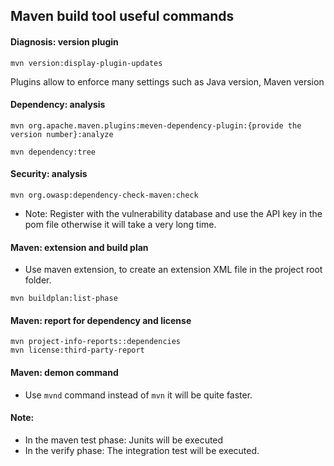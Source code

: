 ## Maven build tool useful commands

#### Diagnosis: version plugin
```
mvn version:display-plugin-updates
```
Plugins allow to enforce many settings such as Java version, Maven version

#### Dependency: analysis
```
mvn org.apache.maven.plugins:meven-dependency-plugin:{provide the version number}:analyze
```
```
mvn dependency:tree
```

#### Security: analysis
```
mvn org.owasp:dependency-check-maven:check
```
* Note: Register with the vulnerability database and use the API key in the pom file otherwise it will take a very long time.

#### Maven: extension and build plan
* Use maven extension, to create an extension XML file in the project root folder.
```
mvn buildplan:list-phase
```

#### Maven: report for dependency and license
```
mvn project-info-reports::dependencies
mvn license:third-party-report
```

#### Maven: demon command
* Use `mvnd` command instead of `mvn` it will be quite faster.

#### Note:
* In the maven test phase: Junits will be executed
* In the verify phase: The integration test will be executed.
